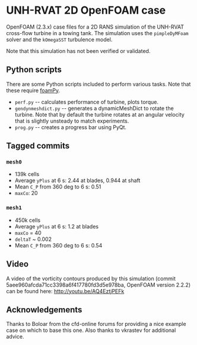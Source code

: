 UNH-RVAT 2D OpenFOAM case
=========================

OpenFOAM (2.3.x) case files for a 2D RANS simulation of the UNH-RVAT cross-flow
turbine in a towing tank. The simulation uses the `pimpleDyMFoam` solver and the
`kOmegaSST` turbulence model. 

Note that this simulation has not been verified or validated.

Python scripts
--------------
There are some Python scripts included to perform various tasks. Note that these
require [foamPy](https://github.com/petebachant/foamPy.git).

  * `perf.py` -- calculates performance of turbine, plots torque.
  * `gendynmeshdict.py` -- generates a dynamicMeshDict to rotate the turbine. 
    Note that by default the turbine rotates at an angular velocity that is 
    slightly unsteady to match experiments.
  * `prog.py` -- creates a progress bar using PyQt.
  
Tagged commits
--------------

### `mesh0`
  * 139k cells
  * Average `yPlus` at 6 s: 2.44 at blades, 0.944 at shaft
  * Mean `C_P` from 360 deg to 6 s: 0.51
  * `maxCo`: 20
  
### `mesh1`
  * 450k cells
  * Average `yPlus` at 6 s: 1.2 at blades
  * `maxCo` = 40
  * `deltaT` ~ 0.002
  * Mean `C_P` from 360 deg to 6 s: 0.54

Video
-----
A video of the vorticity contours produced by this simulation (commit
5aee960afcda71cc3398a6f417780fd3d5e978ba, OpenFOAM version 2.2.2) can be
found here: http://youtu.be/AQ4EztjPEFk

Acknowledgements
----------------
Thanks to Boloar from the cfd-online forums for providing a nice example case on
which to base this one. Also thanks to vkrastev for additional advice.


